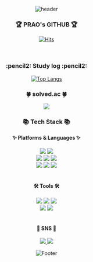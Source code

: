 



<div align="center"> 
  
![header](https://capsule-render.vercel.app/api?type=cylinder&color=E3F2FD&height=150&section=header&text=prao's%20Github&fontColor=ffffff&fontSize=70&animation=fadeIn&fontAlignY=55&desc=%20&descAlignY=62&descAlign=62)

<h3>🏆 PRAO's GITHUB 🏆</h3>

[![Hits](https://hits.seeyoufarm.com/api/count/incr/badge.svg?url=https%3A%2F%2Fgithub.com%2Fdev-prao&count_bg=%239487FF&title_bg=%2315B2FD&icon=riotgames.svg&icon_color=%23D4A996&title=hits&edge_flat=true)](https://hits.seeyoufarm.com)



<br/>

<h3>:pencil2: Study log :pencil2:</h3> 

[![Top Langs](https://github-readme-stats.vercel.app/api/top-langs/?username=dev-prao&layout=compact)](https://github.com/anuraghazra/github-readme-stats)
<h3>🍀 solved.ac 🍀</h3>

 <img src="http://mazandi.herokuapp.com/api?handle=pch718&theme=warm"/>


  
<div align=center>
	<h3>📚 Tech Stack 📚</h3>
	<h4>✨ Platforms & Languages ✨</h4>
</div>
<div align="center">
  <img src="https://img.shields.io/badge/JAVA-007396?style=for-the-badge&logo=Java&logoColor=white">
  <img src="https://img.shields.io/badge/Spring-6DB33F?style=for-the-badge&logo=Spring&logoColor=white">
  <br/>
  <img src="https://img.shields.io/badge/MySQL-4479A1?style=for-the-badge&logo=MySQL&logoColor=white">
  <img src="https://img.shields.io/badge/Oracle-F80000?style=for-the-badge&logo=Oracle&logoColor=white"> 
  <img src="https://img.shields.io/badge/aws-232F3E?style=for-the-badge&logo=Amazon aws&logoColor=white">
  <br/>
  <img src="https://img.shields.io/badge/HTML5-E34F26?style=for-the-badge&logo=HTML5&logoColor=white">
  <img src="https://img.shields.io/badge/CSS3-1572B6?style=for-the-badge&logo=CSS3&logoColor=white">
  <img src="https://img.shields.io/badge/Python-3776AB?style=for-the-badge&logo=Python&logoColor=white"> 
</div>

<br/>

<div align=center>
	<h4>🛠 Tools 🛠</h4>
</div>
<div align="center">
  <img src="https://img.shields.io/badge/IntelliJ-000000?style=for-the-badge&logo=IntelliJ IDEA#000000&logoColor=white">
  <img src="https://img.shields.io/badge/github-181717?style=for-the-badge&logo=github&logoColor=white"> 
  <img src="https://img.shields.io/badge/Slack-4A154B?style=for-the-badge&logo=Slack&logoColor=white">
  <br/>
  <img src="https://img.shields.io/badge/Eclipse-2C2255?style=for-the-badge&logo=Eclipse%20IDE&logoColor=white">
  <img src="https://img.shields.io/badge/VSC-007ACC?style=for-the-badge&logo=VisualStudioCode&logoColor=white">
</div>

<br/>
 
<div align=center>
	<h4>🎨 SNS 🎨</h4>
	<a href="https://prao.tistory.com">
		  <img src="https://img.shields.io/badge/Tistory-000000?style=for-the-badge&logo=Tistory&logoColor=orange">
	</a>
	<a href="mailto:pch5521@gmail.com">
		  <img src="https://img.shields.io/badge/Gmail-EA4335?style=for-the-badge&logo=Gmail&logoColor=white">
	</a>
	<br>
</div>

![Footer](https://capsule-render.vercel.app/api?type=waving&color=auto&height=200&section=footer)

</div>

